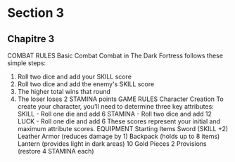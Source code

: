# Section 3

## Chapitre 3

COMBAT RULES
Basic Combat
Combat in The Dark Fortress follows these simple steps:
1. Roll two dice and add your SKILL score
2. Roll two dice and add the enemy's SKILL score
3. The higher total wins that round
4. The loser loses 2 STAMINA points
GAME RULES
Character Creation
To create your character, you'll need to determine three key attributes:
SKILL - Roll one die and add 6
STAMINA - Roll two dice and add 12
LUCK - Roll one die and add 6
These scores represent your initial and maximum attribute scores.
EQUIPMENT
Starting Items
Sword (SKILL +2)
Leather Armor (reduces damage by 1)
Backpack (holds up to 8 items)
Lantern (provides light in dark areas)
10 Gold Pieces
2 Provisions (restore 4 STAMINA each)